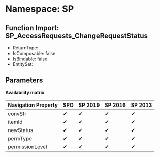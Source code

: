 # Namespace: SP

## Function Import: SP_AccessRequests_ChangeRequestStatus

- ReturnType: 
- IsComposable: false
- IsBindable: false
- EntitySet: 

## Parameters

**Availability matrix**

Navigation Property | SPO | SP 2019 | SP 2016 | SP 2013
----------|-----|---------|---------|--------
convStr | ✔ | ✔ | ✔ | ✔
itemId | ✔ | ✔ | ✔ | ✔
newStatus | ✔ | ✔ | ✔ | ✔
permType | ✔ | ✔ | ✔ | ✔
permissionLevel | ✔ | ✔ | ✔ | ✔
